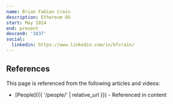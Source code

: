```yaml
---
name: Brian Fabian Crain
description: Ethereum OG
start: May 2014
end: present
devcon0: '1837'
social:
  linkedin: https://www.linkedin.com/in/bfcrain/
---
```


## References

This page is referenced from the following articles and videos:

- [People]({{ '/people/' | relative_url }}) - Referenced in content